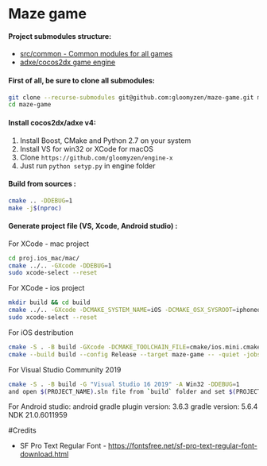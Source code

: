 [comment]: <> (![Linux Tests]&#40;https://github.com/gloomyzen/maze-game/workflows/Linux%20Tests/badge.svg?branch=master&#41;)
# Maze game

#### Project submodules structure:

- [src/common - Common modules for all games](https://github.com/gloomyzen/cocos2d-common)
- [adxe/cocos2dx game engine](https://github.com/gloomyzen/engine-x)

#### First of all, be sure to clone all submodules:
```bash
git clone --recurse-submodules git@github.com:gloomyzen/maze-game.git maze-game 
cd maze-game
```

#### Install cocos2dx/adxe v4:
1. Install Boost, CMake and Python 2.7 on your system
2. Install VS for win32 or XCode for macOS
3. Clone `https://github.com/gloomyzen/engine-x`
4. Just run `python setyp.py` in engine folder

#### Build from sources :
```bash
cmake .. -DDEBUG=1
make -j$(nproc)
```

#### Generate project file (VS, Xcode, Android studio) :

For XCode - mac project
```bash
cd proj.ios_mac/mac/
cmake ../.. -GXcode -DDEBUG=1
sudo xcode-select --reset
```

For XCode - ios project
```bash
mkdir build && cd build
cmake ../.. -GXcode -DCMAKE_SYSTEM_NAME=iOS -DCMAKE_OSX_SYSROOT=iphoneos
sudo xcode-select --reset
```

For iOS destribution
```bash
cmake -S . -B build -GXcode -DCMAKE_TOOLCHAIN_FILE=cmake/ios.mini.cmake 
cmake --build build --config Release --target maze-game -- -quiet -jobs 16
```

For Visual Studio Community 2019
```bash
cmake -S . -B build -G "Visual Studio 16 2019" -A Win32 -DDEBUG=1
and open $(PROJECT_NAME).sln file from `build` folder and set $(PROJECT_NAME) target as "startup project" in "solution explorer"
```

For Android studio:
android gradle plugin version: 3.6.3
gradle version: 5.6.4
NDK 21.0.6011959


#Credits
- SF Pro Text Regular Font - https://fontsfree.net/sf-pro-text-regular-font-download.html